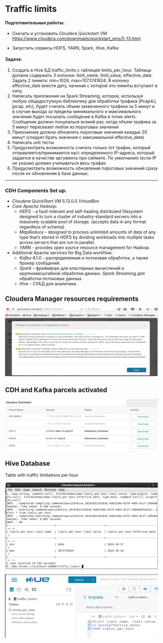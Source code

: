# Traffic limits

#### Подготовительные работы:

+ Скачать и установить Cloudera Quickstart VM https://www.cloudera.com/downloads/quickstart_vms/5-13.html

+ Запустить сервисы HDFS, YARN, Spark, Hive, Kafka

#### Задача:

1. Создать в Hive БД traffic_limits с таблицей limits_per_hour. Таблица должна содержать 3 колонки: limit_name, limit_value, effective_date. Задать 2 лимита: min=1024, max=1073741824. В колонку effective_date внести дату, начиная с которой эти лимиты вступают в силу.
2. Написать приложение на Spark Streaming, которое, используя любую общедоступную библиотеку для обработки трафика (Pcap4J, jpcap, etc), будет считать объем захваченного трафика за 5 минут и в случае выхода за пределы минимального и максимального значения будет посылать сообщение в Kafka в топик alerts. Сообщение должно посылаться всякий раз, когда объем трафика за 5 минут пересекает любое из пороговых значений
3. Приложение должно обновлять пороговые значения каждые 20 минут (следует брать значения с максимальной effective_date)
4. Написать unit тесты
5. Предусмотреть возможность считать только тот трафик, который отправляется/принимается на/с определенного IP-адреса, который задается в качестве аргумента при сабмите. По умолчанию (если IP не указан) должен учитываться весь трафик.
6. Предусмотреть возможность обновления пороговых значений сразу после их обновления в базе данных.
___

### CDH Components Set up:

+ _Cloudera QuickStart_ VM 5.13.0.0 _VirtualBox_
+ _Core Apache Hadoop_:
    + _HDFS_ -  a fault-tolerant and self-healing distributed filesystem designed to turn a cluster of industry-standard servers into a massively scalable pool of storage. (accepts data in any format regardless of schema)
    + _MapReduce_ - designed to process unlimited amounts of data of any type that’s stored in HDFS by dividing workloads into multiple tasks across servers that are run in parallel. 
    + _YARN_ - provides open source resource management for Hadoop.
+ Additional Apache services for Big Data workflow:
    + _Kafka_ 4.1.0 - распределенная и потоковая обработка, а также брокер сообщений.
    + _Spark_ – фреймворк для кластерных вычислений и крупномасштабной обработки данных.
    _Spark Streaming_ для обработки потоковых данных.
    + _Hive_ - СУБД для аналитики.

## Cloudera Manager resources requirements

![Cloudera Manager](https://github.com/AnastasiaKolev/traffic-limits-hadoop/blob/master/Cloudera%20memory%20uasage.png)

## CDH and Kafka parcels activated

![Parcels](https://github.com/AnastasiaKolev/traffic-limits-hadoop/blob/master/Parcels.png)


## Hive Database 

Table with traffic limitations per hour

![Limits per hour](https://github.com/AnastasiaKolev/traffic-limits-hadoop/blob/master/TableHive.png)

![Hue view](https://github.com/AnastasiaKolev/traffic-limits-hadoop/blob/master/db.png)